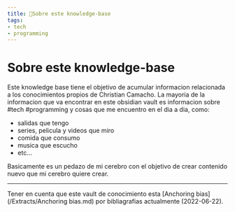 ```yaml
---
title: 🌱Sobre este knowledge-base
tags:
- tech
- programming
---
```


# Sobre este knowledge-base
Este knowledge base tiene el objetivo de acumular informacion relacionada a los conocimientos propios de Christian Camacho. La mayoria de la informacion que va encontrar en este obsidian vault es informacion sobre #tech #programming y cosas que me encuentro en el dia a dia, como:
- salidas que tengo
- series, pelicula y videos que miro
- comida que consumo
- musica que escucho
- etc...

Basicamente es un pedazo de mi cerebro con el objetivo de crear contenido nuevo que mi cerebro quiere crear.

---
Tener en cuenta que este vault de conocimiento esta [Anchoring bias](/Extracts/Anchoring bias.md) por bibliagrafias actualmente (2022-06-22).
